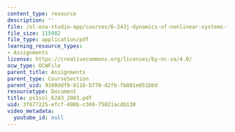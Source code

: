 ```yaml
---
content_type: resource
description: ''
file: /ol-ocw-studio-app/courses/6-243j-dynamics-of-nonlinear-systems-fall-2003/3f677225efcf490bc36975021acdb130_ps1sol_6243_2003.pdf
file_size: 115982
file_type: application/pdf
learning_resource_types:
- Assignments
license: https://creativecommons.org/licenses/by-nc-sa/4.0/
ocw_type: OCWFile
parent_title: Assignments
parent_type: CourseSection
parent_uid: 9108ddf9-8118-b770-d2fb-fb081e651bbd
resourcetype: Document
title: ps1sol_6243_2003.pdf
uid: 3f677225-efcf-490b-c369-75021acdb130
video_metadata:
  youtube_id: null
---
```

